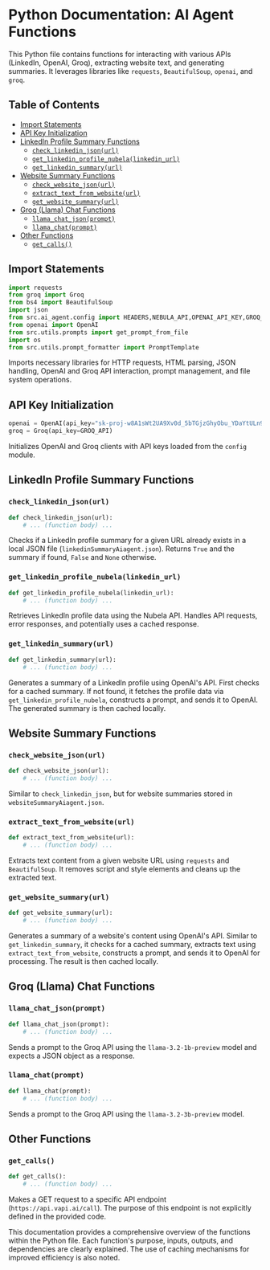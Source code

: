 # Python Documentation: AI Agent Functions

This Python file contains functions for interacting with various APIs (LinkedIn, OpenAI, Groq), extracting website text, and generating summaries.  It leverages libraries like `requests`, `BeautifulSoup`, `openai`, and `groq`.

## Table of Contents

* [Import Statements](#import-statements)
* [API Key Initialization](#api-key-initialization)
* [LinkedIn Profile Summary Functions](#linkedin-profile-summary-functions)
    * [`check_linkedin_json(url)`](#check_linkedin_jsonurl)
    * [`get_linkedin_profile_nubela(linkedin_url)`](#get_linkedin_profile_nubelalinkein_url)
    * [`get_linkedin_summary(url)`](#get_linkedin_summaryurl)
* [Website Summary Functions](#website-summary-functions)
    * [`check_website_json(url)`](#check_website_jsonurl)
    * [`extract_text_from_website(url)`](#extract_text_from_websiteurl)
    * [`get_website_summary(url)`](#get_website_summaryurl)
* [Groq (Llama) Chat Functions](#groq-llama-chat-functions)
    * [`llama_chat_json(prompt)`](#llama_chat_jsonprompt)
    * [`llama_chat(prompt)`](#llama_chatprompt)
* [Other Functions](#other-functions)
    * [`get_calls()`](#get_calls)


## <a name="import-statements"></a>Import Statements

```python
import requests
from groq import Groq
from bs4 import BeautifulSoup
import json
from src.ai_agent.config import HEADERS,NEBULA_API,OPENAI_API_KEY,GROQ_API
from openai import OpenAI
from src.utils.prompts import get_prompt_from_file
import os
from src.utils.prompt_formatter import PromptTemplate
```

Imports necessary libraries for HTTP requests, HTML parsing, JSON handling, OpenAI and Groq API interaction, prompt management, and file system operations.


## <a name="api-key-initialization"></a>API Key Initialization

```python
openai = OpenAI(api_key="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")
groq = Groq(api_key=GROQ_API)
```

Initializes OpenAI and Groq clients with API keys loaded from the `config` module.


## <a name="linkedin-profile-summary-functions"></a>LinkedIn Profile Summary Functions

### <a name="check_linkedin_json(url)"></a>`check_linkedin_json(url)`

```python
def check_linkedin_json(url):
    # ... (function body) ...
```

Checks if a LinkedIn profile summary for a given URL already exists in a local JSON file (`linkedinSummaryAiagent.json`). Returns `True` and the summary if found, `False` and `None` otherwise.

### <a name="get_linkedin_profile_nubela(linkedin_url)"></a>`get_linkedin_profile_nubela(linkedin_url)`

```python
def get_linkedin_profile_nubela(linkedin_url):
    # ... (function body) ...
```

Retrieves LinkedIn profile data using the Nubela API. Handles API requests, error responses, and potentially uses a cached response.

### <a name="get_linkedin_summary(url)"></a>`get_linkedin_summary(url)`

```python
def get_linkedin_summary(url):
    # ... (function body) ...
```

Generates a summary of a LinkedIn profile using OpenAI's API.  First checks for a cached summary. If not found, it fetches the profile data via `get_linkedin_profile_nubela`, constructs a prompt, and sends it to OpenAI. The generated summary is then cached locally.



## <a name="website-summary-functions"></a>Website Summary Functions

### <a name="check_website_json(url)"></a>`check_website_json(url)`

```python
def check_website_json(url):
    # ... (function body) ...
```

Similar to `check_linkedin_json`, but for website summaries stored in `websiteSummaryAiagent.json`.


### <a name="extract_text_from_website(url)"></a>`extract_text_from_website(url)`

```python
def extract_text_from_website(url):
    # ... (function body) ...
```

Extracts text content from a given website URL using `requests` and `BeautifulSoup`.  It removes script and style elements and cleans up the extracted text.


### <a name="get_website_summary(url)"></a>`get_website_summary(url)`

```python
def get_website_summary(url):
    # ... (function body) ...
```

Generates a summary of a website's content using OpenAI's API.  Similar to `get_linkedin_summary`, it checks for a cached summary, extracts text using `extract_text_from_website`, constructs a prompt, and sends it to OpenAI for processing. The result is then cached locally.


## <a name="groq-llama-chat-functions"></a>Groq (Llama) Chat Functions

### <a name="llama_chat_json(prompt)"></a>`llama_chat_json(prompt)`

```python
def llama_chat_json(prompt):
    # ... (function body) ...
```

Sends a prompt to the Groq API using the `llama-3.2-1b-preview` model and expects a JSON object as a response.


### <a name="llama_chat(prompt)"></a>`llama_chat(prompt)`

```python
def llama_chat(prompt):
    # ... (function body) ...
```

Sends a prompt to the Groq API using the `llama-3.2-3b-preview` model.



## <a name="other-functions"></a>Other Functions

### <a name="get_calls()"></a>`get_calls()`

```python
def get_calls():
    # ... (function body) ...
```

Makes a GET request to a specific API endpoint (`https://api.vapi.ai/call`).  The purpose of this endpoint is not explicitly defined in the provided code.


This documentation provides a comprehensive overview of the functions within the Python file.  Each function's purpose, inputs, outputs, and dependencies are clearly explained.  The use of caching mechanisms for improved efficiency is also noted.
